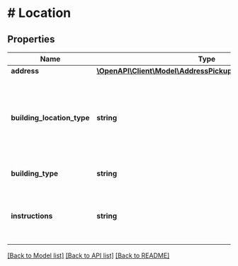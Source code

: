 # # Location

## Properties

Name | Type | Description | Notes
------------ | ------------- | ------------- | -------------
**address** | [**\OpenAPI\Client\Model\AddressPickupCompleteCreateRequest**](AddressPickupCompleteCreateRequest.md) |  |
**building_location_type** | **string** | Where your parcels will be available for pickup. \&quot;Security Deck\&quot; and \&quot;Shipping Dock\&quot; are only  supported for DHL Express. |
**building_type** | **string** | The type of building where the pickup is located. | [optional]
**instructions** | **string** | Pickup instructions for the courier. This is a mandatory field if the building_location_type is \&quot;Other\&quot;. | [optional]

[[Back to Model list]](../../README.md#models) [[Back to API list]](../../README.md#endpoints) [[Back to README]](../../README.md)
